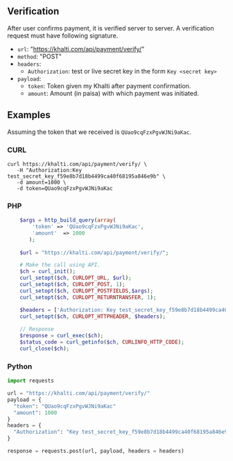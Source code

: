 ## Verification
After user confirms payment, it is verified server to server.
A verification request must have following signature.

- `url`: "https://khalti.com/api/payment/verify/"
- `method`: "POST"
- `headers`:
	- `Authorization`: test or live secret key in the form `Key <secret key>`
- `payload`:
	- `token`: Token given my Khalti after payment confirmation.
	- `amount`: Amount (in paisa) with which payment was initiated.

## Examples
Assuming the token that we received is `QUao9cqFzxPgvWJNi9aKac`.

### CURL

```curl
curl https://khalti.com/api/payment/verify/ \
   -H "Authorization:Key test_secret_key_f59e8b7d18b4499ca40f68195a846e9b" \
   -d amount=1000 \
   -d token=QUao9cqFzxPgvWJNi9aKac
```

### PHP
```php
    $args = http_build_query(array(
        'token' => 'QUao9cqFzxPgvWJNi9aKac',
        'amount'  => 1000
       );
    
    $url = "https://khalti.com/api/payment/verify/";

    # Make the call using API.
    $ch = curl_init();
    curl_setopt($ch, CURLOPT_URL, $url);
    curl_setopt($ch, CURLOPT_POST, 1);
    curl_setopt($ch, CURLOPT_POSTFIELDS,$args);
    curl_setopt($ch, CURLOPT_RETURNTRANSFER, 1);

    $headers = ['Authorization: Key test_secret_key_f59e8b7d18b4499ca40f68195a846e9b'];
	curl_setopt($ch, CURLOPT_HTTPHEADER, $headers);
    
    // Response
    $response = curl_exec($ch);
    $status_code = curl_getinfo($ch, CURLINFO_HTTP_CODE);
    curl_close($ch);

```

### Python

```python
import requests

url = "https://khalti.com/api/payment/verify/"
payload = {
  "token": "QUao9cqFzxPgvWJNi9aKac"
  "amount": 1000
}
headers = {
  "Authorization": "Key test_secret_key_f59e8b7d18b4499ca40f68195a846e9b"
}

response = requests.post(url, payload, headers = headers)
```
